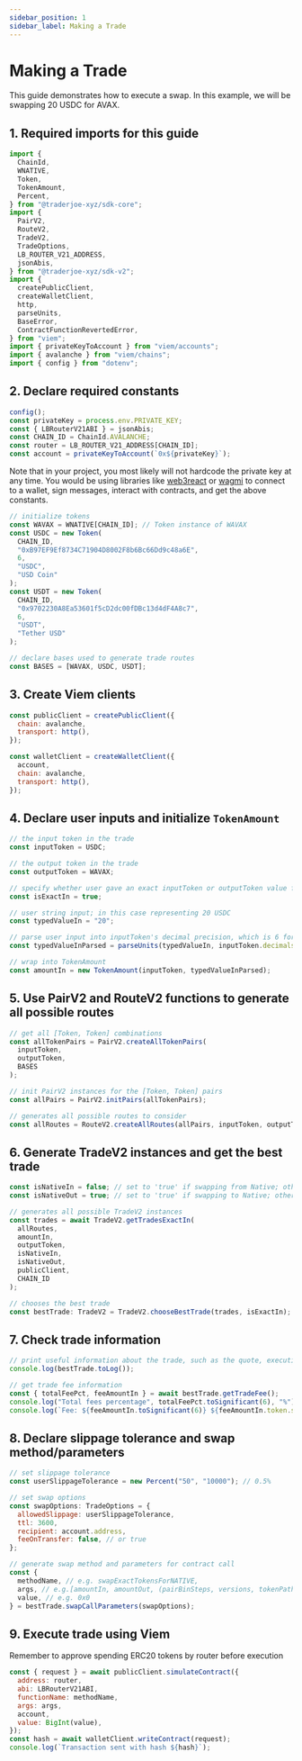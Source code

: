 ```yaml
---
sidebar_position: 1
sidebar_label: Making a Trade
---
```


# Making a Trade

This guide demonstrates how to execute a swap. In this example, we will be swapping 20 USDC for AVAX.

## 1. Required imports for this guide

```js
import {
  ChainId,
  WNATIVE,
  Token,
  TokenAmount,
  Percent,
} from "@traderjoe-xyz/sdk-core";
import {
  PairV2,
  RouteV2,
  TradeV2,
  TradeOptions,
  LB_ROUTER_V21_ADDRESS,
  jsonAbis,
} from "@traderjoe-xyz/sdk-v2";
import {
  createPublicClient,
  createWalletClient,
  http,
  parseUnits,
  BaseError,
  ContractFunctionRevertedError,
} from "viem";
import { privateKeyToAccount } from "viem/accounts";
import { avalanche } from "viem/chains";
import { config } from "dotenv";
```

## 2. Declare required constants

```js
config();
const privateKey = process.env.PRIVATE_KEY;
const { LBRouterV21ABI } = jsonAbis;
const CHAIN_ID = ChainId.AVALANCHE;
const router = LB_ROUTER_V21_ADDRESS[CHAIN_ID];
const account = privateKeyToAccount(`0x${privateKey}`);
```

Note that in your project, you most likely will not hardcode the private key at any time. You would be using libraries like [web3react](https://github.com/Uniswap/web3-react) or [wagmi](https://wagmi.sh/) to connect to a wallet, sign messages, interact with contracts, and get the above constants.

```js
// initialize tokens
const WAVAX = WNATIVE[CHAIN_ID]; // Token instance of WAVAX
const USDC = new Token(
  CHAIN_ID,
  "0xB97EF9Ef8734C71904D8002F8b6Bc66Dd9c48a6E",
  6,
  "USDC",
  "USD Coin"
);
const USDT = new Token(
  CHAIN_ID,
  "0x9702230A8Ea53601f5cD2dc00fDBc13d4dF4A8c7",
  6,
  "USDT",
  "Tether USD"
);

// declare bases used to generate trade routes
const BASES = [WAVAX, USDC, USDT];
```

## 3. Create Viem clients

```js
const publicClient = createPublicClient({
  chain: avalanche,
  transport: http(),
});

const walletClient = createWalletClient({
  account,
  chain: avalanche,
  transport: http(),
});
```

## 4. Declare user inputs and initialize `TokenAmount`

```js
// the input token in the trade
const inputToken = USDC;

// the output token in the trade
const outputToken = WAVAX;

// specify whether user gave an exact inputToken or outputToken value for the trade
const isExactIn = true;

// user string input; in this case representing 20 USDC
const typedValueIn = "20";

// parse user input into inputToken's decimal precision, which is 6 for USDC
const typedValueInParsed = parseUnits(typedValueIn, inputToken.decimals);

// wrap into TokenAmount
const amountIn = new TokenAmount(inputToken, typedValueInParsed);
```

## 5. Use PairV2 and RouteV2 functions to generate all possible routes

```js
// get all [Token, Token] combinations
const allTokenPairs = PairV2.createAllTokenPairs(
  inputToken,
  outputToken,
  BASES
);

// init PairV2 instances for the [Token, Token] pairs
const allPairs = PairV2.initPairs(allTokenPairs);

// generates all possible routes to consider
const allRoutes = RouteV2.createAllRoutes(allPairs, inputToken, outputToken);
```

## 6. Generate TradeV2 instances and get the best trade

```js
const isNativeIn = false; // set to 'true' if swapping from Native; otherwise, 'false'
const isNativeOut = true; // set to 'true' if swapping to Native; otherwise, 'false'

// generates all possible TradeV2 instances
const trades = await TradeV2.getTradesExactIn(
  allRoutes,
  amountIn,
  outputToken,
  isNativeIn,
  isNativeOut,
  publicClient,
  CHAIN_ID
);

// chooses the best trade
const bestTrade: TradeV2 = TradeV2.chooseBestTrade(trades, isExactIn);
```

## 7. Check trade information

```js
// print useful information about the trade, such as the quote, executionPrice, fees, etc
console.log(bestTrade.toLog());

// get trade fee information
const { totalFeePct, feeAmountIn } = await bestTrade.getTradeFee();
console.log("Total fees percentage", totalFeePct.toSignificant(6), "%");
console.log(`Fee: ${feeAmountIn.toSignificant(6)} ${feeAmountIn.token.symbol}`);
```

## 8. Declare slippage tolerance and swap method/parameters

```js
// set slippage tolerance
const userSlippageTolerance = new Percent("50", "10000"); // 0.5%

// set swap options
const swapOptions: TradeOptions = {
  allowedSlippage: userSlippageTolerance,
  ttl: 3600,
  recipient: account.address,
  feeOnTransfer: false, // or true
};

// generate swap method and parameters for contract call
const {
  methodName, // e.g. swapExactTokensForNATIVE,
  args, // e.g.[amountIn, amountOut, (pairBinSteps, versions, tokenPath) to, deadline]
  value, // e.g. 0x0
} = bestTrade.swapCallParameters(swapOptions);
```

## 9. Execute trade using Viem

Remember to approve spending ERC20 tokens by router before execution

```js
const { request } = await publicClient.simulateContract({
  address: router,
  abi: LBRouterV21ABI,
  functionName: methodName,
  args: args,
  account,
  value: BigInt(value),
});
const hash = await walletClient.writeContract(request);
console.log(`Transaction sent with hash ${hash}`);
```
